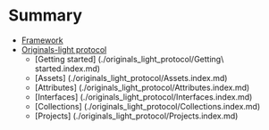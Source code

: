 # Summary

- [Framework](./Framework/index.md)
- [Originals-light protocol](./originals_light_protocol/index.md)
  - [Getting started] (./originals_light_protocol/Getting\ started.index.md)
  - [Assets] (./originals_light_protocol/Assets.index.md)
  - [Attributes] (./originals_light_protocol/Attributes.index.md)
  - [Interfaces] (./originals_light_protocol/Interfaces.index.md)
  - [Collections] (./originals_light_protocol/Collections.index.md)
  - [Projects] (./originals_light_protocol/Projects.index.md)
